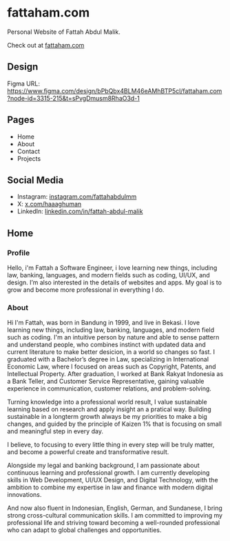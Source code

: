 # fattaham.com

Personal Website of Fattah Abdul Malik.

Check out at [fattaham.com](https://fattaham.com)

## Design

Figma URL: <https://www.figma.com/design/bPbQbx4BLM46eAMhBTP5cl/fattaham.com?node-id=3315-215&t=sPvgDmusm8RhaO3d-1>

## Pages

- Home
- About
- Contact
- Projects

## Social Media

- Instagram: [instagram.com/fattahabdulmm](https://instagram.com/fattahabdulmm)
- X: [x.com/haaaghuman](https://x.com/haaaghuman)
- LinkedIn: [linkedin.com/in/fattah-abdul-malik](https://linkedin.com/in/fattah-abdul-malik)

## Home

### Profile

Hello, i'm Fattah a Software Engineer, i love learning new things, including law, banking, languages, and modern fields such as coding, UI/UX, and design. I’m also interested in the details of websites and apps. My goal is to grow and become more professional in everything I do.

### About

Hi I'm Fattah, was born in Bandung in 1999, and live in Bekasi. I love learning new things, including law, banking, languages, and modern field such as coding. I'm an intuitive person by nature and able to sense pattern and understand people, who combines instinct with updated data and current literature to make better desicion, in a world so changes so fast.
I graduated with a Bachelor’s degree in Law, specializing in International Economic Law, where I focused on areas such as Copyright, Patents, and Intellectual Property. After graduation, I worked at Bank Rakyat Indonesia as a Bank Teller, and Customer Service Representative, gaining valuable experience in communication, customer relations, and problem-solving.

Turning knowledge into a professional world result, I value sustainable learning based on research and apply insight an a pratical way. Building sustainable in a longterm growth always be my priorities to make a big changes, and guided by the principle of Kaizen 1% that is focusing on small and meaningful step in every day.

I believe, to focusing to every little thing in every step will be truly matter, and become a powerful create and transformative result.

Alongside my legal and banking background, I am passionate about continuous learning and professional growth. I am currently developing skills in Web Development, UI/UX Design, and Digital Technology, with the ambition to combine my expertise in law and finance with modern digital innovations.

And now also fluent in Indonesian, English, German, and Sundanese, I bring strong cross-cultural communication skills. I am committed to improving my professional life and striving toward becoming a well-rounded professional who can adapt to global challenges and opportunities.
